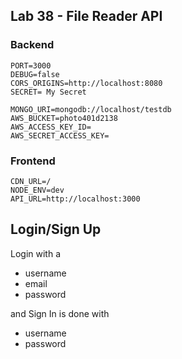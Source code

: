 ## Lab 38 - File Reader API


### Backend 
```
PORT=3000
DEBUG=false
CORS_ORIGINS=http://localhost:8080
SECRET= My Secret

MONGO_URI=mongodb://localhost/testdb
AWS_BUCKET=photo401d2138
AWS_ACCESS_KEY_ID=
AWS_SECRET_ACCESS_KEY=
```

### Frontend

```
CDN_URL=/
NODE_ENV=dev
API_URL=http://localhost:3000

```

## Login/Sign Up

Login with a 
* username
* email
* password

and Sign In is done with 
* username
* password